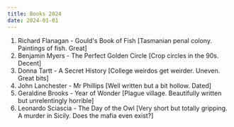 ```yaml
---
title: Books 2024
date: 2024-01-01
---
```


1. Richard Flanagan - Gould's Book of Fish [Tasmanian penal colony. Paintings of fish. Great]
1. Benjamin Myers - The Perfect Golden Circle [Crop circles in the 90s. Decent]
1. Donna Tartt - A Secret History [College weirdos get weirder. Uneven. Great bits]
1. John Lanchester - Mr Phillips [Well written but a bit hollow. Dated]
1. Geraldine Brooks - Year of Wonder [Plague village. Beautifully written but unrelentingly horrible]
1. Leonardo Sciascia - The Day of the Owl [Very short but totally gripping. A murder in Sicily. Does the mafia even exist?]
